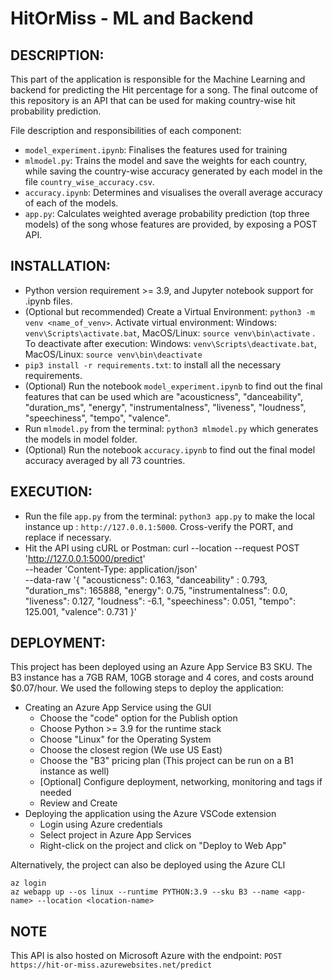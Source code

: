 # HitOrMiss - ML and Backend

## DESCRIPTION:
This part of the application is responsible for the Machine Learning and backend for predicting the Hit percentage for a song. 
The final outcome of this repository is an API that can be used for making country-wise hit probability prediction. 

File description and responsibilities of each component: 
- ```model_experiment.ipynb```: Finalises the features used for training
- ```mlmodel.py```: Trains the model and save the weights for each country, while saving the country-wise accuracy generated by each model in the file ```country_wise_accuracy.csv```.
-  ```accuracy.ipynb```: Determines and visualises the overall average accuracy of each of the models.
-  ```app.py```: Calculates weighted average probability prediction (top three models) of the song whose features are provided, by exposing a POST API.

## INSTALLATION:
- Python version requirement >= 3.9, and Jupyter notebook support for .ipynb files.
- (Optional but recommended) Create a Virtual Environment: ```python3 -m venv <name_of_venv>```. Activate virtual environment: Windows: ```venv\Scripts\activate.bat```, MacOS/Linux: ```source venv\bin\activate``` . To deactivate after execution: Windows: ```venv\Scripts\deactivate.bat```, MacOS/Linux: ```source venv\bin\deactivate```
- ```pip3 install -r requirements.txt```: to install all the necessary requirements.
- (Optional) Run the notebook ```model_experiment.ipynb``` to find out the final features that can be used which are "acousticness", "danceability", "duration_ms", "energy", "instrumentalness", "liveness", "loudness", "speechiness", "tempo", "valence".
- Run ```mlmodel.py``` from the terminal: ```python3 mlmodel.py``` which generates the models in model folder.
- (Optional) Run the notebook ```accuracy.ipynb``` to find out the final model accuracy averaged by all 73 countries.


## EXECUTION:
- Run the file ```app.py``` from the terminal: ```python3 app.py``` to make the local instance up : ```http://127.0.0.1:5000```. Cross-verify the PORT, and replace if necessary.
- Hit the API using cURL or Postman: curl --location --request POST 'http://127.0.0.1:5000/predict' \
--header 'Content-Type: application/json' \
--data-raw '{
    "acousticness": 0.163, 
    "danceability" : 0.793, 
    "duration_ms": 165888, 
    "energy": 0.75, 
    "instrumentalness": 0.0, 
    "liveness": 0.127, 
    "loudness": -6.1,
    "speechiness": 0.051, 
    "tempo": 125.001, 
    "valence": 0.731
}'

## DEPLOYMENT:
This project has been deployed using an Azure App Service B3 SKU. The B3 instance has a 7GB RAM, 10GB storage and 4 cores, and costs around $0.07/hour. We used the following steps to deploy the application:

- Creating an Azure App Service using the GUI
  - Choose the "code" option for the Publish option
  - Choose Python >= 3.9 for the runtime stack
  - Choose "Linux" for the Operating System
  - Choose the closest region (We use US East)
  - Choose the "B3" pricing plan (This project can be run on a B1 instance as well)
  - [Optional] Configure deployment, networking, monitoring and tags if needed
  - Review and Create
- Deploying the application using the Azure VSCode extension
  - Login using Azure credentials
  - Select project in Azure App Services
  - Right-click on the project and click on "Deploy to Web App"

Alternatively, the project can also be deployed using the Azure CLI
```
az login
az webapp up --os linux --runtime PYTHON:3.9 --sku B3 --name <app-name> --location <location-name>
```

## NOTE
This API is also hosted on Microsoft Azure with the endpoint: ```POST https://hit-or-miss.azurewebsites.net/predict```

